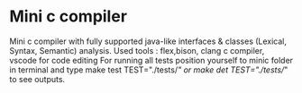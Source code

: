 # Mini c compiler

Mini c compiler with fully supported java-like interfaces & classes (Lexical, Syntax, Semantic) analysis.
Used tools : flex,bison, clang c compiler, vscode for code editing
For running all tests position yourself to minic folder in terminal and type make test TEST="./tests/*" or  make det TEST="./tests/*" to see outputs.
